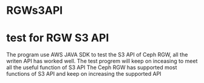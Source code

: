 # RGWs3API
# test for RGW S3 API
	
The program  use AWS JAVA SDK to test the S3 API of Ceph RGW, all the writen API has worked well. 
The test progrem will keep on inceasing  to meet all the useful function of S3 API
The Ceph RGW has supported most functions of S3 API and keep on increasing the supported API

 

